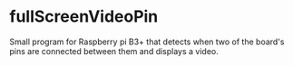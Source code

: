 # fullScreenVideoPin

Small program for Raspberry pi B3+ that detects when two of the 
board's pins are connected between them and displays a video.
